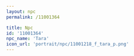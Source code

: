 ```yaml
---
layout: npc
permalink: /11001364

title: Npc
id: '11001364'
npc_name: 'Tara'
icon_url: 'portrait/npc/11001218_f_tara_p.png'
---
```

